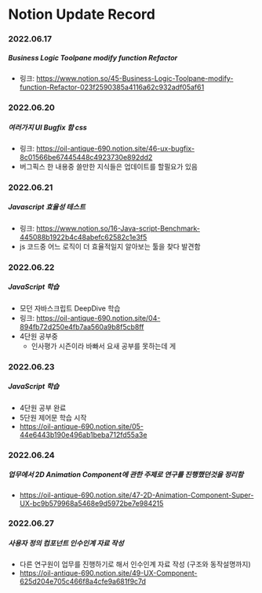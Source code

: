 # Notion Update Record
### 2022.06.17
##### Business Logic Toolpane modify function Refactor
- 링크: https://www.notion.so/45-Business-Logic-Toolpane-modify-function-Refactor-023f2590385a4116a62c932adf05af61

### 2022.06.20
##### 여러가지 UI Bugfix 함 css
- 링크: https://oil-antique-690.notion.site/46-ux-bugfix-8c01566be67445448c4923730e892dd2
- 버그픽스 한 내용중 쓸만한 지식들은 업데이트를 할필요가 있음

### 2022.06.21
##### Javascript 효율성 테스트
- 링크: https://www.notion.so/16-Java-script-Benchmark-445088b1922b4c48abefc62582c1e3f5
- js 코드중 어느 로직이 더 효율적일지 알아보는 툴을 찾다 발견함 

### 2022.06.22
##### JavaScript 학습
- 모던 자바스크립트 DeepDive 학습
- 링크: https://oil-antique-690.notion.site/04-894fb72d250e4fb7aa560a9b8f5cb8ff
- 4단원 공부중
  - 인사평가 시즌이라 바빠서 요새 공부를 못하는데 게

### 2022.06.23
##### JavaScript 학습
- 4단원 공부 완료
- 5단원 제어문 학습 시작
- https://oil-antique-690.notion.site/05-44e6443b190e496ab1beba712fd55a3e

### 2022.06.24
##### 업무에서 2D Animation Component에 관한 주제로 연구를 진행했던것을 정리함
- https://oil-antique-690.notion.site/47-2D-Animation-Component-Super-UX-bc9b579968a5468e9d5972be7e984215

### 2022.06.27
##### 사용자 정의 컴포넌트 인수인계 자료 작성
- 다른 연구원이 업무를 진행하기로 해서 인수인계 자료 작성 (구조와 동작설명까지)
- https://oil-antique-690.notion.site/49-UX-Component-625d204e705c466f8a4cfe9a681f9c7d
